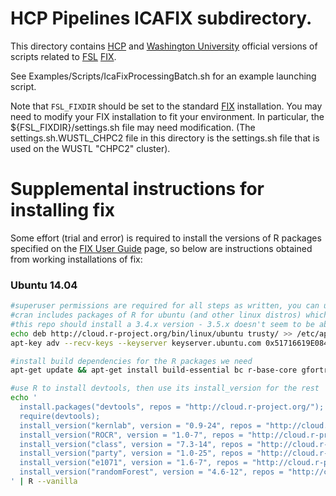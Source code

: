# HCP Pipelines ICAFIX subdirectory.

This directory contains [HCP] and [Washington University] official versions
of scripts related to [FSL] [FIX].

See Examples/Scripts/IcaFixProcessingBatch.sh for an example launching
script.

Note that `FSL_FIXDIR` should be set to the standard [FIX]
installation. You may need to modify your FIX installation to fit your
environment. In particular, the ${FSL_FIXDIR}/settings.sh file may
need modification.  (The settings.sh.WUSTL_CHPC2 file in this
directory is the settings.sh file that is used on the WUSTL "CHPC2"
cluster).

# Supplemental instructions for installing fix

Some effort (trial and error) is required to install the versions of R packages specified on the [FIX User Guide] page, so below are instructions obtained from working installations of fix:

### Ubuntu 14.04

```bash
#superuser permissions are required for all steps as written, you can use "sudo -s" to obtain a root-privileged shell
#cran includes packages of R for ubuntu (and other linux distros) which are in sync with cran
#this repo should install a 3.4.x version - 3.5.x doesn't seem to be able to install the specified package versions
echo deb http://cloud.r-project.org/bin/linux/ubuntu trusty/ >> /etc/apt/sources.list
apt-key adv --recv-keys --keyserver keyserver.ubuntu.com 0x51716619E084DAB9

#install build dependencies for the R packages we need
apt-get update && apt-get install build-essential bc r-base-core gfortran libblas-dev liblapack-dev libcurl4-openssl-dev libssl-dev libssh2-1-dev --no-install-recommends

#use R to install devtools, then use its install_version for the rest
echo '
  install.packages("devtools", repos = "http://cloud.r-project.org/");
  require(devtools);
  install_version("kernlab", version = "0.9-24", repos = "http://cloud.r-project.org/");
  install_version("ROCR", version = "1.0-7", repos = "http://cloud.r-project.org/");
  install_version("class", version = "7.3-14", repos = "http://cloud.r-project.org/");
  install_version("party", version = "1.0-25", repos = "http://cloud.r-project.org/");
  install_version("e1071", version = "1.6-7", repos = "http://cloud.r-project.org/");
  install_version("randomForest", version = "4.6-12", repos = "http://cloud.r-project.org/");
' | R --vanilla
```

<!-- References -->

[HCP]: http://www.humanconnectome.org
[Washington University]: http://www.wustl.edu
[FSL]: http://fsl.fmrib.ox.ac.uk/fsl/fslwiki
[FIX]: http://fsl.fmrib.ox.ac.uk/fsl/fslwiki/FIX
[FIX User Guide]: https://fsl.fmrib.ox.ac.uk/fsl/fslwiki/FIX/UserGuide
